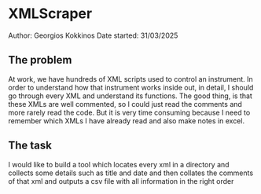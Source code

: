 # XMLScraper

Author: Georgios Kokkinos
Date started: 31/03/2025

## The problem

At work, we have hundreds of XML scripts used to control an instrument. In order to understand how that instrument works inside out, in detail, I should go through every XML and understand its functions. The good thing, is that these XMLs are well commented, so I could just read the comments and more rarely read the code. But it is very time consuming because I need to remember which XMLs I have already read and also make notes in excel. 

## The task 
I would like to build a tool which locates every xml in a directory and collects some details such as title and date and then collates the comments of that xml and outputs a csv file with all information in the right order


